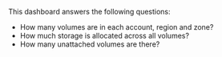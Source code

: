 This dashboard answers the following questions:

- How many volumes are in each account, region and zone?
- How much storage is allocated across all volumes?
- How many unattached volumes are there?
